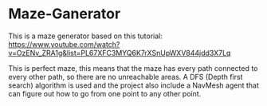 # Maze-Ganerator
This is a maze generator based on this tutorial:
https://www.youtube.com/watch?v=OzENv_ZRA1g&list=PL67XFC3MYQ6K7rXSnUpWXV844jdd3X7Lq

This is perfect maze, this means that the maze has every path connected to every other path, so there are no unreachable areas.
A DFS (Depth first search) algorithm is used and the project also include a NavMesh agent that can figure out how to go from one point to any other point.
